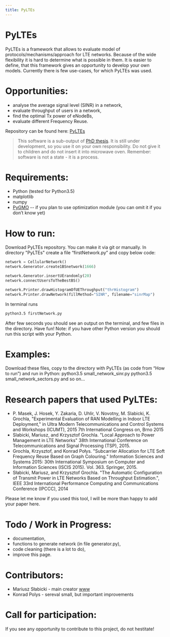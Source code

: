 ```yaml
---
title: PyLTEs
---
```


# PyLTEs

PyLTEs is a framework that allows to evaluate model of protocols/mechanisms/approach for LTE networks. Because of the wide flexibility it is hard to determine what is possible in them. It is easier to define, that this framework gives an opportunity to develop your own models. Currently there is few use-cases, for which PyLTEs was used.

# Opportunities:
* analyse the average signal level (SINR) in a network,
* evaluate throughput of users in a network,
* find the optimal Tx power of eNodeBs,
* evaluate different Frequency Reuse.

Repository can be found here: [PyLTEs](https://github.com/iitis/PyLTEs)

>This software is a sub-output of [PhD thesis](https://www.iitis.pl/~mslabicki/). It is still under development, so you use it on your own responsibility. Do not give it to children and do not insert it into microwave oven. Remember: software is not a state - it is a process.

# Requirements:
* Python (tested for Python3.5)
* matplotlib
* numpy
* [PyGMO](http://esa.github.io/pygmo/) -- if you plan to use optimization module (you can omit it if you don’t know yet)

# How to run:
Download PyLTEs repository. You can make it via git or manually. In directory "PyLTEs" create a file “firstNetwork.py” and copy below code:
```python
network = CellularNetwork()
network.Generator.create1BSnetwork(1666)

network.Generator.insertUErandomly(20)
network.connectUsersToTheBestBS()

network.Printer.drawHistogramOfUEThroughput("thrHistogram")
network.Printer.drawNetwork(fillMethod="SINR", filename="sinrMap")
```
In terminal runs
```bash
python3.5 firstNetwork.py
```
After few seconds you should see an output on the terminal, and few files in the directory. Have fun!
Note: if you have other Python version you should run this script with your Python.

# Examples:
Download these files, copy to the directory with PyLTEs (as code from “How to run”) and run in Python:
python3.5 small_network_sinr.py
python3.5 small_network_sectors.py
and so on...

# Research papers that used PyLTEs:
* P. Masek, J. Hosek, Y. Zakaria, D. Uhlir, V. Novotny, M. Slabicki, K. Grochla, "Experimental Evaluation of RAN Modelling in Indoor LTE Deployment," in Ultra Modern Telecommunications and Control Systems and Workshops (ICUMT), 2015 7th International Congress on, Brno 2015
* Slabicki, Mariusz, and Krzysztof Grochla. "Local Approach to Power Management in LTE Networks" 38th International Conference on Telecommunications and Signal Processing (TSP), 2015. 
* Grochla, Krzysztof, and Konrad Połys. "Subcarrier Allocation for LTE Soft Frequency Reuse Based on Graph Colouring." Information Sciences and Systems 2015: 30th International Symposium on Computer and Information Sciences (ISCIS 2015). Vol. 363. Springer, 2015.
* Słabicki, Mariusz, and Krzysztof Grochla. "The Automatic Configuration of Transmit Power in LTE Networks Based on Throughput Estimation.", IEEE 33rd International Performance Computing and Communications Conference (IPCCC), 2014

Please let me know if you used this tool, I will be more than happy to add your paper here.

# Todo / Work in Progress:
* documentation,
* functions to generate network (in file generator.py),
* code cleaning (there is a lot to do),
* improve this page.

# Contributors:
* Mariusz Słabicki - main creator [www]( https://www.iitis.pl/~mslabicki/)
* Konrad Polys - sereval small, but important improvements

# Call for participation:
If you see any opportunity to contribute to this project, do not hestitate!
